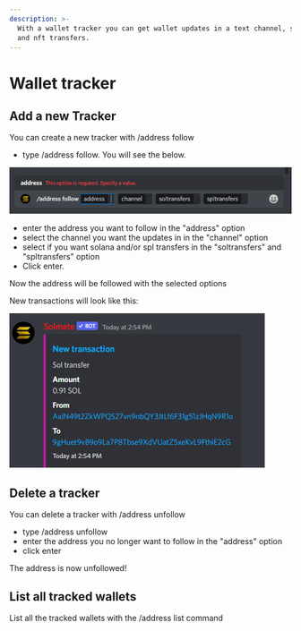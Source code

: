 ```yaml
---
description: >-
  With a wallet tracker you can get wallet updates in a text channel, sol, spl
  and nft transfers.
---
```


# Wallet tracker

## Add a new Tracker

You can create a new tracker with /address follow

* type /address follow. You will see the below.

![](<../.gitbook/assets/image (15).png>)

* enter the address you want to follow in the "address" option
* select the channel you want the updates in in the "channel" option
* select if you want solana and/or spl transfers in the "soltransfers" and "spltransfers" option
* Click enter.

Now the address will be followed with the selected options

New transactions will look like this:

![](<../.gitbook/assets/image (17).png>)



## Delete a tracker

You can delete a tracker with /address unfollow

* type /address unfollow
* enter the address you no longer want to follow in the "address" option
* click enter

The address is now unfollowed!

## List all tracked wallets

List all the tracked wallets with the /address list command

